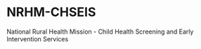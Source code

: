 NRHM-CHSEIS
===========

National Rural Health Mission - Child Health Screening and Early Intervention Services
